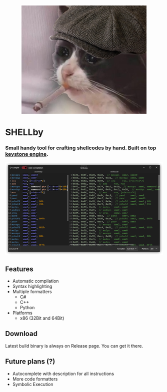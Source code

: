 <p align="center">
  <img src="img/SHELLby.png" alt="Thomas Shellby from Peaky Blinders">
</p>

# SHELLby

### Small handy tool for crafting shellcodes by hand. Built on top [keystone engine](https://github.com/keystone-engine/keystone).

![](img/screen.png)

## Features
- Automatic compilation
- Syntax highlighting
- Multiple formatters
    - C#
    - C++
    - Python
- Platforms
    - x86 (32Bit and 64Bit)

## Download
Latest build binary is always on Release page. You can get it there.

## Future plans (?)
- Autocomplete with description for all instructions 
- More code formatters
- Symbolic Execution

